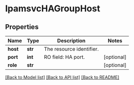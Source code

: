# IpamsvcHAGroupHost

## Properties
Name | Type | Description | Notes
------------ | ------------- | ------------- | -------------
**host** | **str** | The resource identifier. | 
**port** | **int** | RO field: HA port. | [optional] 
**role** | **str** |  | [optional] 

[[Back to Model list]](../README.md#documentation-for-models) [[Back to API list]](../README.md#documentation-for-api-endpoints) [[Back to README]](../README.md)


